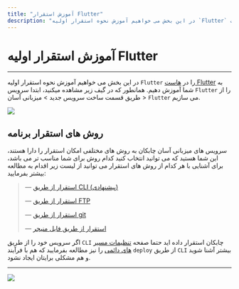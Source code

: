 ```yaml
---
title: "آموزش استقرار Flutter"
description: "در این بخش می خواهیم آموزش نحوه استقرار اولیه `Flutter` را در هاست Flutter به شما آموزش دهیم."
---
```


# آموزش استقرار اولیه Flutter
---

در این بخش می خواهیم آموزش نحوه استقرار اولیه `Flutter` را در [هاست Flutter](https://chabokan.net/services/flutter/) به شما آموزش دهیم.
همانطور که در گیف زیر مشاهده میکنید، ابتدا سرویس `Flutter` را از طریق قسمت ساخت سرویس جدید > میزبانی آسان > `Flutter` می سازیم.

![](https://s1.chabokan.net/docs/gifs/flutter-install.gif)

## روش های استقرار برنامه

سرویس های میزبانی آسان چابکان به روش های مختلفی امکان استقرار را دارا هستند، این شما هستید که می توانید انتخاب کنید کدام روش برای شما مناسب تر می باشد، برای آشنایی با هر کدام از روش های استقرار می توانید از لیست زیر اقدام به مطالعه بیشتر بفرمایید:

> —  [استقرار از طریق CLI (پیشنهادی)](https://docs.chabokan.net/deploy/cli)
>
> —  [استقرار از طریق FTP](https://docs.chabokan.net/deploy/ftp/)
>
> —  [استقرار از طریق git](https://docs.chabokan.net/deploy/git/)
>
> —  [استقرار از طریق فایل منیجر](https://docs.chabokan.net/deploy/file-manager/)


اگر سرویس خود را از طریق `CLI` چابکان استقرار داده اید حتما صفحه [تنظیمات مسیر های دائمی](https://docs.chabokan.net/features/permanent-path/) را نیز مطالعه بفرمایید که هم با فرآیند `deploy` از طریق `CLI` بیشتر آشنا شوید و هم مشکلی برایتان ایجاد نشود.

---
<a href="https://hub.chabokan.net/fa/services/create/flutter" ><img src="https://s1.chabokan.net/docs/images/flutter-banner.png" /></a>